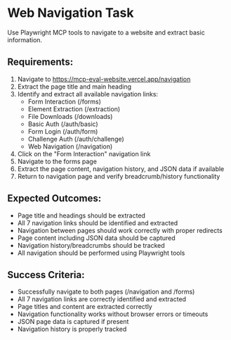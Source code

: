 # Web Navigation Task

Use Playwright MCP tools to navigate to a website and extract basic information.

## Requirements:

1. Navigate to https://mcp-eval-website.vercel.app/navigation
2. Extract the page title and main heading
3. Identify and extract all available navigation links:
   - Form Interaction (/forms)
   - Element Extraction (/extraction)
   - File Downloads (/downloads)
   - Basic Auth (/auth/basic)
   - Form Login (/auth/form)
   - Challenge Auth (/auth/challenge)
   - Web Navigation (/navigation)
4. Click on the "Form Interaction" navigation link
5. Navigate to the forms page
6. Extract the page content, navigation history, and JSON data if available
7. Return to navigation page and verify breadcrumb/history functionality

## Expected Outcomes:

- Page title and headings should be extracted
- All 7 navigation links should be identified and extracted
- Navigation between pages should work correctly with proper redirects
- Page content including JSON data should be captured
- Navigation history/breadcrumbs should be tracked
- All navigation should be performed using Playwright tools

## Success Criteria:

- Successfully navigate to both pages (/navigation and /forms)
- All 7 navigation links are correctly identified and extracted
- Page titles and content are extracted correctly
- Navigation functionality works without browser errors or timeouts
- JSON page data is captured if present
- Navigation history is properly tracked